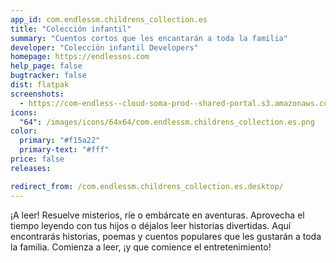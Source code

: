 ```yaml
---
app_id: com.endlessm.childrens_collection.es
title: "Colección infantil"
summary: "Cuentos cortos que les encantarán a toda la familia"
developer: "Colección infantil Developers"
homepage: https://endlessos.com
help_page: false
bugtracker: false
dist: flatpak
screenshots:
  - https://com-endless--cloud-soma-prod--shared-portal.s3.amazonaws.com/apps.347.screenshots.4a99b186-b4bb-46c0-ad1b-08ee7ff8805f_20200110230481088.png
icons:
  "64": /images/icons/64x64/com.endlessm.childrens_collection.es.png
color:
  primary: "#f15a22"
  primary-text: "#fff"
price: false
releases:

redirect_from: /com.endlessm.childrens_collection.es.desktop/
---
```


<p>¡A leer! Resuelve misterios, ríe o embárcate en aventuras. Aprovecha el tiempo leyendo con tus hijos o déjalos leer historias divertidas. Aquí encontrarás historias, poemas y cuentos populares que les gustarán a toda la familia. Comienza a leer, ¡y que comience el entretenimiento!</p>